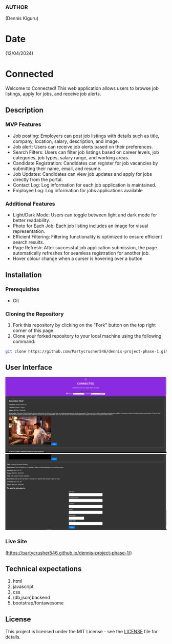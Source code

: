 ### AUTHOR
(Dennis Kiguru)

# Date
(12/04/2024)

# Connected

Welcome to Connected! This web application allows users to browse job listings, apply for jobs, and receive job alerts.


## Description

### MVP Features

- Job posting: Employers can post job listings with details such as title, company, location, salary, description, and image.
- Job alert: Users can receive job alerts based on their preferences.
- Search Filters: Users can filter job listings based on career levels, job categories, job types, salary range, and working areas.
- Candidate Registration: Candidates can register for job vacancies by submitting their name, email, and resume.
- Job Updates: Candidates can view job updates and apply for jobs directly from the portal.
- Contact Log: Log information for each job application is maintained.
- Employee Log: Log information for jobs applications available 

### Additional Features

- Light/Dark Mode: Users can toggle between light and dark mode for better readability.
- Photo for Each Job: Each job listing includes an image for visual representation.
- Efficient Filtering: Filtering functionality is optimized to ensure efficient search results.
- Page Refresh: After successful job application submission, the page automatically refreshes for seamless registration for another job.
- Hover colour change when a curser is hovering over a button


## Installation

### Prerequisites
- Git

### Cloning the Repository
1. Fork this repository by clicking on the "Fork" button on the top right corner of this page.
2. Clone your forked repository to your local machine using the following command:

```bash
git clone https://github.com/Partycrusher546/dennis-project-phase-1.git

```
## User Interface
![Screenshot](/assets/Screenshot%20from%202024-04-14%2010-34-24.png)
![Screenshot](/assets/Screenshot%20from%202024-04-14%2010-35-44.png)

### Live Site 
(https://partycrusher546.github.io/dennis-project-phase-1/)

## Technical expectations
1. html
1. javascript
1. css
1. (db,json)backend 
1. bootstrap/fontawesome

## License

This project is licensed under the MIT License - see the [LICENSE](LICENSE) file for details.

